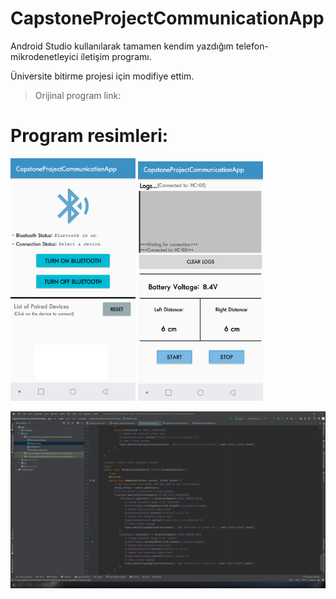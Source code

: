 # CapstoneProjectCommunicationApp
Android Studio kullanılarak tamamen kendim yazdığım telefon-mikrodenetleyici iletişim programı.

Üniversite bitirme projesi için modifiye ettim.

> Orijinal program link:

# Program resimleri:
<p float="left">
  <img src="./Resimler/Ana Ekran.png" width="200">
  <img src="./Resimler/Bağlantı Ekranı.png" width="200"> 
</p>
<img src="./Resimler/Android Studio Projesi.png" width="600"> 
